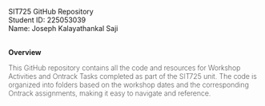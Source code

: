 SIT725 GitHub Repository <br/>
Student ID: 225053039 <br/>
Name: Joseph Kalayathankal Saji <br/> <br/>


<b>Overview<b/> 
<br/>
<p style="font-weight: 200;">
  This GitHub repository contains all the code and resources for Workshop Activities and Ontrack Tasks completed as part of the SIT725 unit. 
  The code is organized into folders based on the workshop dates and the corresponding Ontrack assignments, making it easy to navigate and reference.
</p>
